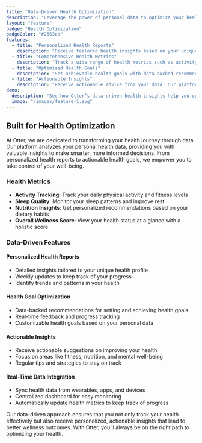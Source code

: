 ```yaml
---
title: "Data-Driven Health Optimization"
description: "Leverage the power of personal data to optimize your health. Otter delivers actionable health insights that lead to better wellness outcomes."
layout: "feature"
badge: "Health Optimization"
badgeColor: "#2563eb"
features:
  - title: "Personalized Health Reports"
    description: "Receive tailored health insights based on your unique data. Understand your health patterns and make informed decisions."
  - title: "Comprehensive Health Metrics"
    description: "Track a wide range of health metrics such as activity, sleep, nutrition, and more. Visualize your wellness journey in real-time."
  - title: "Optimized Health Goals"
    description: "Set achievable health goals with data-backed recommendations. Track your progress with real-time feedback to stay on track."
  - title: "Actionable Insights"
    description: "Receive actionable advice from your data. Our platform analyzes your health data and provides practical suggestions for improvement."
demo:
  description: "See how Otter’s data-driven health insights help you optimize your wellness journey."
  image: "/images/feature-1.svg"
---
```


## Built for Health Optimization

At Otter, we are dedicated to transforming your health journey through data. Our platform analyzes your personal health data, providing you with valuable insights to make smarter, more informed decisions. From personalized health reports to actionable health goals, we empower you to take control of your well-being.

### Health Metrics

- **Activity Tracking**: Track your daily physical activity and fitness levels
- **Sleep Quality**: Monitor your sleep patterns and improve rest
- **Nutrition Insights**: Get personalized recommendations based on your dietary habits
- **Overall Wellness Score**: View your health status at a glance with a holistic score

### Data-Driven Features

#### Personalized Health Reports
- Detailed insights tailored to your unique health profile
- Weekly updates to keep track of your progress
- Identify trends and patterns in your health

#### Health Goal Optimization
- Data-backed recommendations for setting and achieving health goals
- Real-time feedback and progress tracking
- Customizable health goals based on your personal data

#### Actionable Insights
- Receive actionable suggestions on improving your health
- Focus on areas like fitness, nutrition, and mental well-being
- Regular tips and strategies to stay on track

#### Real-Time Data Integration
- Sync health data from wearables, apps, and devices
- Centralized dashboard for easy monitoring
- Automatically update health metrics to keep track of progress

Our data-driven approach ensures that you not only track your health effectively but also receive personalized, actionable insights that lead to better wellness outcomes. With Otter, you’ll always be on the right path to optimizing your health.

